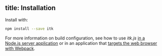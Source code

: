 title: Installation
---

Install with:

```bash
npm install --save itk
```

For more information on build configuration, see how to use *itk.js* [in a
Node.js server application](../examples/node.html) or in an application that
[targets the web browser with Webpack](../examples/webpack.html).
